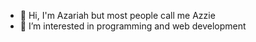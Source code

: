 - 👋 Hi, I'm Azariah but most people call me Azzie
- 👀 I’m interested in programming and web development

<!---
azariahpundari1/azariahpundari1 is a ✨ special ✨ repository because its `README.md` (this file) appears on your GitHub profile.
You can click the Preview link to take a look at your changes.
--->
